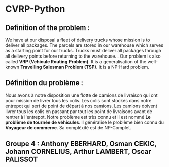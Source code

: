 # CVRP-Python

## Definition of the problem :

We have at our disposal a fleet of delivery trucks whose mission is to deliver all packages. The parcels are stored in our warehouse which serves as a starting point for our trucks. Trucks must deliver all packages through all delivery points before returning to the warehouse.  .
Our problem is also called __VRP (Vehicule Routing Problem)__. It is a generalisation of the well-known __Travelling Salesman Problem (TSP)__. It is a NP-Hard problem.

## Définition du problème : 

Nous avons à notre disposition une flotte de camions de livraison qui ont pour mission de livrer tous les colis. Les colis sont stockés dans notre entrepot qui sert de point de départ à nos camions. Les camions doivent livrer tous les colis en passant par tout les point de livraisons avant de rentrer à l'entrepot. Notre problème est très connu et il est nommé __Le problème de tournée de véhicules__. Il généralise le problème bien connu du __Voyageur de commerce__. Sa compléxité est de NP-Complet.

## Groupe 4  : Anthony EBERHARD, Osman CEKIC, Johann CORNELIUS, Arthur LAMBERT, Oscar PALISSOT

